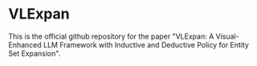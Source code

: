 # VLExpan

This is the official github repository for the paper "VLExpan: A Visual-Enhanced LLM Framework with Inductive and Deductive Policy for Entity Set Expansion".
